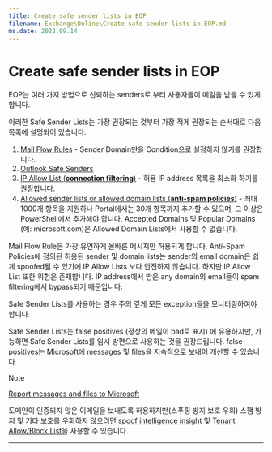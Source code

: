 ```yaml
---
title: Create safe sender lists in EOP
filename: Exchange\Online\Create-safe-sender-lists-in-EOP.md
ms.date: 2022.09.14
---
```


# Create safe sender lists in EOP

EOP는 여러 가지 방법으로 신뢰하는 senders로 부터 사용자들이 메일을 받을 수 있게 합니다.

이러한 Safe Sender Lists는 가장 권장되는 것부터 가장 적게 권장되는 순서대로 다음 목록에 설명되어 있습니다.

1. [Mail Flow Rules](https://learn.microsoft.com/en-us/microsoft-365/security/office-365-security/create-safe-sender-lists-in-office-365?view=o365-worldwide#recommended-use-mail-flow-rules) - Sender Domain만을 Condition으로 설정하지 않기를 권장합니다.
1. [Outlook Safe Senders](https://learn.microsoft.com/en-us/microsoft-365/security/office-365-security/create-safe-sender-lists-in-office-365?view=o365-worldwide#use-outlook-safe-senders)
1. [IP Allow List (**connection filtering**)](https://learn.microsoft.com/en-us/microsoft-365/security/office-365-security/create-safe-sender-lists-in-office-365?view=o365-worldwide#use-the-ip-allow-list) - 허용 IP address 목록을 최소화 하기를 권장합니다.
1. [Allowed sender lists or allowed domain lists (**anti-spam policies**)](https://learn.microsoft.com/en-us/microsoft-365/security/office-365-security/create-safe-sender-lists-in-office-365?view=o365-worldwide#use-allowed-sender-lists-or-allowed-domain-lists) - 최대 1000개 항목을 지원하나 Portal에서는 30개 항목까지 추가할 수 있으며, 그 이상은 PowerShell에서 추가해야 합니다. Accepted Domains 및 Popular Domains (예: microsoft.com)은 Allowed Domain Lists에서 사용할 수 없습니다.

Mail Flow Rule은 가장 유연하게 올바른 메시지만 허용되게 합니다.  Anti-Spam Policies에 정의된 허용된 sender 및 domain lists는 sender의 email domain은 쉽게 spoofed될 수 있기에  IP Allow Lists 보다 안전하지 않습니다. 하지만 IP Allow List 또한 위험은 존재합니다. IP address에서 받은 any domain의 email들이 spam filtering에서 bypass되기 때문입니다.

Safe Sender Lists를 사용하는 경우 주의 깊게 모든 exception들을 모니터링하여야 합니다.

Safe Sender Lists는 false positives (정상의 메일이 bad로 표시) 에 유용하지만, 가능하면 Safe Sender Lists를 임시 방편으로 사용하는 것을 권장드립니다.  false positives는 Microsoft에 messages 및 files을 지속적으로 보내어 개선할 수 있습니다.

> [!NOTE] 
> [Report messages and files to Microsoft](https://learn.microsoft.com/en-us/microsoft-365/security/office-365-security/report-junk-email-messages-to-microsoft?view=o365-worldwide)

도메인이 인증되지 않은 이메일을 보내도록 허용하지만(스푸핑 방지 보호 우회) 스팸 방지 및 기타 보호를 우회하지 않으려면 [spoof intelligence insight](https://learn.microsoft.com/en-us/microsoft-365/security/office-365-security/learn-about-spoof-intelligence?view=o365-worldwide) 및 [Tenant Allow/Block List](https://learn.microsoft.com/en-us/microsoft-365/security/office-365-security/manage-tenant-allow-block-list?view=o365-worldwide)을 사용할 수 있습니다.

---
